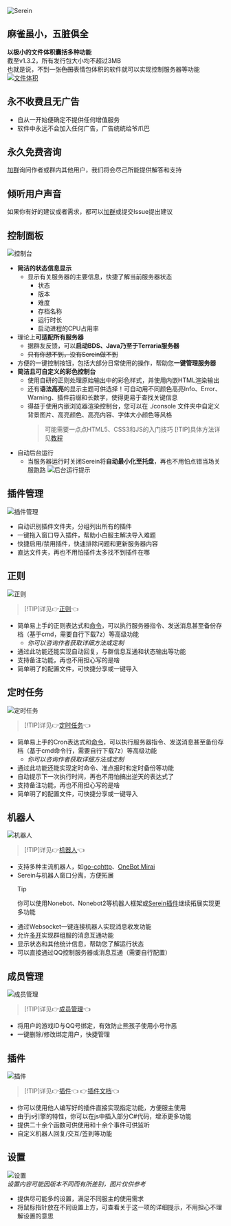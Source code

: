 
![Serein](https://socialify.git.ci/Zaitonn/Serein/image?description=1&font=KoHo&logo=https%3A%2F%2Fserein.cc%2Fassets%2FSerein.png&name=1&owner=1&pattern=Circuit%20Board ":no-zoom")

## 麻雀虽小，五脏俱全

**以极小的文件体积囊括多种功能**  
截至v1.3.2，所有发行包大小均不超过3MB  
也就是说，不到一张~~色图~~表情包体积的软件就可以实现控制服务器等功能
[![文件体积](imgs/size.png)](https://github.com/Zaitonn/Serein/releases/latest)

## 永不收费且无广告

- 自从一开始便确定不提供任何增值服务  
- 软件中永远不会加入任何广告，广告统统给爷爪巴

## 永久免费咨询

[加群](https://jq.qq.com/?_wv=1027&amp;k=XNZqPSPv)询问作者或群内其他用户，我们将会尽己所能提供解答和支持

## 倾听用户声音

如果你有好的建议或者需求，都可以[加群](https://jq.qq.com/?_wv=1027&amp;k=XNZqPSPv)或提交Issue提出建议

## 控制面板

![控制台](imgs/console.png)

- **简洁的状态信息显示**  
  - 显示有关服务器的主要信息，快捷了解当前服务器状态
    - 状态
    - 版本
    - 难度
    - 存档名称
    - 运行时长
    - 启动进程的CPU占用率
- 理论上**可适配所有服务器**
  - 据群友反馈，可以**启动BDS、Java乃至于Terraria服务器**
  - ~~只有你想不到，没有Serein做不到~~
- 方便的一键控制按钮，包括大部分日常使用的操作，帮助您**一键管理服务器**
- **简洁且可自定义的彩色控制台**
  - 使用自研的正则处理原始输出中的彩色样式，并使用内嵌HTML渲染输出
  - 还有**语法高亮**的显示主题可供选择！可自动用不同颜色高亮Info、Error、Warning、插件前缀和长数字，使得更易于查找关键信息
  - 得益于使用内嵌浏览器渲染控制台，您可以在 ./console 文件夹中自定义背景图片、高亮颜色、高亮内容、字体大小颜色等风格
    > 可能需要一点点HTML5、CSS3和JS的入门技巧
    >[!TIP]具体方法详见[教程](Tutorial/CustomConsole.md)
- 自动后台运行
  - 当服务器运行时关闭Serein将**自动最小化至托盘**，再也不用怕点错当场关服跑路
    ![后台运行提示](imgs/ballontooltip.png)

## 插件管理

![插件管理](imgs/plugin.png)

- 自动识别插件文件夹，分组列出所有的插件
- 一键拖入窗口导入插件，帮助小白服主解决导入难题
- 快捷启用/禁用插件，快速排除问题和更新服务器内容
- 直达文件夹，再也不用怕插件太多找不到插件在哪

## 正则

![正则](imgs/regex.png)

>[!TIP]详见👉[正则](Function/Regex.md)👈

- 简单易上手的正则表达式和[命令](Function/Command.md)，可以执行服务器指令、发送消息甚至备份存档（基于cmd，需要自行下载7z）等高级功能
  - *你可以咨询作者获取详细方法或定制*
- 通过此功能还能实现自动回复，与群信息互通和状态输出等功能
- 支持备注功能，再也不用担心写的是啥
- 简单明了的配置文件，可快捷分享或一键导入

## 定时任务

![定时任务](imgs/task.png)

>[!TIP]详见👉[定时任务](Function/Task.md)👈

- 简单易上手的Cron表达式和[命令](Function/Command.md)，可以执行服务器指令、发送消息甚至备份存档（基于cmd命令行，需要自行下载7z）等高级功能
  - *你可以咨询作者获取详细方法或定制*
- 通过此功能还能实现定时命令、准点报时和定时备份等功能
- 自动提示下一次执行时间，再也不用怕搞出逆天的表达式了
- 支持备注功能，再也不用担心写的是啥
- 简单明了的配置文件，可快捷分享或一键导入

## 机器人

![机器人](imgs/bot.png)

>[!TIP]详见👉[机器人](Function/Bot.md)👈

- 支持多种主流机器人，如[go-cqhttp](https://github.com/Mrs4s/go-cqhttp)、[OneBot Mirai](https://github.com/yyuueexxiinngg/onebot-kotlin)
- Serein与机器人窗口分离，方便拓展
  >[!TIP]
  >你可以使用Nonebot、Nonebot2等机器人框架或[Serein插件](Function/JSPlugin.md)继续拓展实现更多功能
- 通过Websocket一键连接机器人实现消息收发功能
- 允许[多开](Tutorial/MulitOpen.md)实现群组服的消息互通功能
- 显示状态和其他统计信息，帮助您了解运行状态
- 可以直接通过QQ控制服务器或消息互通（需要自行配置）

## 成员管理

![成员管理](imgs/members.png)

>[!TIP]详见👉[成员管理](Function/Member.md)👈

- 将用户的游戏ID与QQ号绑定，有效防止熊孩子使用小号作恶
- 一键删除/修改绑定用户，快捷管理

## 插件

![插件](imgs/javacriptplugins.png)

>[!TIP]详见👉[插件](Function/JSPlugin.md)👈  👉[插件文档](Function/JSDocs.md)👈

- 你可以使用他人编写好的插件直接实现指定功能，方便服主使用
- 由于js引擎的特性，你可以在js中插入部分C#代码，增添更多功能
- 提供二十余个函数可供使用和十余个事件可供监听
- 自定义机器人回复/交互/签到等功能

## 设置

![设置](imgs/setting.png)  
*设置内容可能因版本不同而有所差别，图片仅供参考*

- 提供尽可能多的设置，满足不同服主的使用需求
- 将鼠标指针放在不同设置上方，可查看关于这一项的详细提示，不用担心不理解设置的意思
